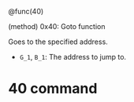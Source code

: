@func(40)

(method) 0x40: Goto function

Goes to the specified address.
- `G_1`, `B_1`: The address to jump to.


# 40 command